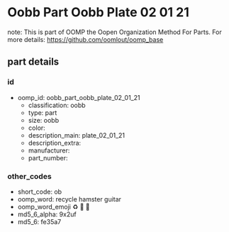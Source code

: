 # Oobb Part Oobb Plate 02 01 21  

note: This is part of OOMP the Oopen Organization Method For Parts. For more details: https://github.com/oomlout/oomp_base

##  part details





### id
* oomp_id: oobb_part_oobb_plate_02_01_21
  * classification: oobb
  * type: part
  * size: oobb
  * color: 
  * description_main: plate_02_01_21
  * description_extra: 
  * manufacturer: 
  * part_number: 

### other_codes
* short_code: ob
* oomp_word: recycle hamster guitar
* oomp_word_emoji :recycle: :hamster: :guitar:
* md5_6_alpha: 9x2uf
* md5_6: fe35a7